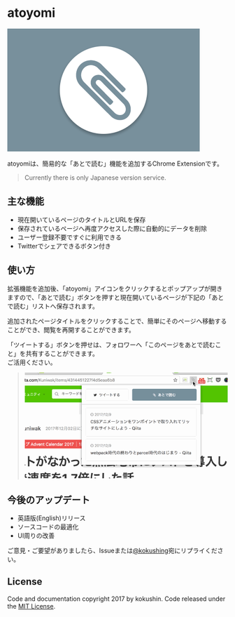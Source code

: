 # atoyomi

![cover](https://github.com/kokushin/atoyomi/blob/master/cover.png?raw=true)

atoyomiは、簡易的な「あとで読む」機能を追加するChrome Extensionです。

> Currently there is only Japanese version service.

## 主な機能

- 現在開いているページのタイトルとURLを保存
- 保存されているページへ再度アクセスした際に自動的にデータを削除
- ユーザー登録不要ですぐに利用できる
- Twitterでシェアできるボタン付き

## 使い方

拡張機能を追加後、「atoyomi」アイコンをクリックするとポップアップが開きますので、「あとで読む」ボタンを押すと現在開いているページが下記の「あとで読む」リストへ保存されます。

追加されたページタイトルをクリックすることで、簡単にそのページへ移動することができ、閲覧を再開することができます。

「ツイートする」ボタンを押せは、フォロワーへ「このページをあとで読むこと」を共有することができます。  
ご活用ください。

> ![demo](https://github.com/kokushin/atoyomi/blob/master/demo.gif?raw=true)


## 今後のアップデート

- 英語版(English)リリース
- ソースコードの最適化
- UI周りの改善

ご意見・ご要望がありましたら、Issueまたは[@kokushing](https://twitter.com/kokushing)宛にリプライください。

## License

Code and documentation copyright 2017 by kokushin. Code released under the [MIT License](https://github.com/kokushin/atoyomi/blob/master/LICENSE).

